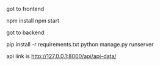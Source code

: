 got to frontend

npm install
npm start


got to backend

pip install -r requirements.txt
python manage.py runserver


api link is http://127.0.0.1:8000/api/api-data/